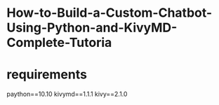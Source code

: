 # How-to-Build-a-Custom-Chatbot-Using-Python-and-KivyMD-Complete-Tutoria
# requirements
paython==10.10
kivymd==1.1.1
kivy==2.1.0

